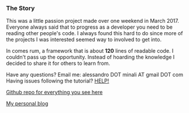 ### The Story

This was a little passion project made over one weekend in March 2017. Everyone always said that to progress as a developer you need to be reading other people's code. I always found this hard to do since more of the projects I was interested seemed way to involved to get into.

In comes rum, a framework that is about **120** lines of readable code. I couldn't pass up the opportunity. Instead of hoarding the knowledge I decided to share it for others to learn from.

Have any questions? Email me: alessandro DOT minali AT gmail DOT com  
Having issues following the tutorial? <a href="/help" target="_blank">HELP!</a>


<a href="https://github.com/AlessandroMinali/rye" target="_blank">Github repo for everything you see here</a>


<a href="//packmule.ca" target="_blank">My personal blog</a>